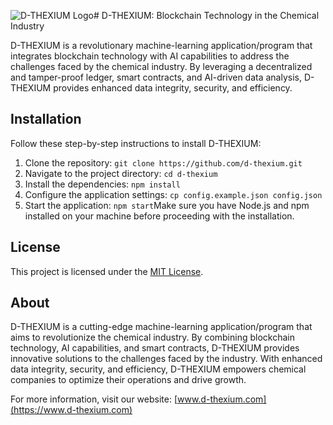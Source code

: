 ![D-THEXIUM Logo](logo.png)# D-THEXIUM: Blockchain Technology in the Chemical Industry


D-THEXIUM is a revolutionary machine-learning application/program that integrates blockchain technology with AI capabilities to address the challenges faced by the chemical industry. By leveraging a decentralized and tamper-proof ledger, smart contracts, and AI-driven data analysis, D-THEXIUM provides enhanced data integrity, security, and efficiency.

## Installation

Follow these step-by-step instructions to install D-THEXIUM:

1. Clone the repository: `git clone https://github.com/d-thexium.git`
2. Navigate to the project directory: `cd d-thexium`
3. Install the dependencies: `npm install`
4. Configure the application settings: `cp config.example.json config.json`
5. Start the application: `npm start`Make sure you have Node.js and npm installed on your machine before proceeding with the installation.

## License

This project is licensed under the [MIT License](LICENSE).

## About

D-THEXIUM is a cutting-edge machine-learning application/program that aims to revolutionize the chemical industry. By combining blockchain technology, AI capabilities, and smart contracts, D-THEXIUM provides innovative solutions to the challenges faced by the industry. With enhanced data integrity, security, and efficiency, D-THEXIUM empowers chemical companies to optimize their operations and drive growth.

For more information, visit our website: [www.d-thexium.com](https://www.d-thexium.com)

